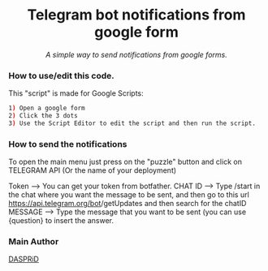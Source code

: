<h1 align="center">Telegram bot notifications from google form</h1>
<p align="center"><i>A simple way to send notifications from google forms.</i></p>


### How to use/edit this code.

This "script" is made for Google Scripts:
```bash
1) Open a google form
2) Click the 3 dots
3) Use the Script Editor to edit the script and then run the script.
```

### How to send the notifications

To open the main menu just press on the "puzzle" button and click on TELEGRAM API (Or the name of your deployment)

Token --> You can get your token from botfather.
CHAT ID --> Type /start in the chat where you want the message to be sent, and then go to this url https://api.telegram.org/bot<token>/getUpdates and then search for the chatID
MESSAGE --> Type the message that you want to be sent (you can use {question} to insert the answer.
### Main Author

[DASPRiD](https://github.com/DASPRiD)
